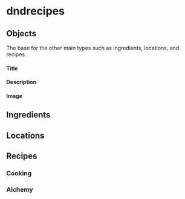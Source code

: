 # dndrecipes

## Objects

The base for the other main types such as ingredients, locations, and recipes.

#### Title

#### Description

#### Image

## Ingredients

## Locations

## Recipes

### Cooking

### Alchemy
